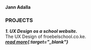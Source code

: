 #### Jann Adalla
### <b>PROJECTS</b>


***1. UX Design os a school website.*** <br>
The UX Design of froebelschool.co.ke. <br>
***[read more](https://jr000010.github.io/Froebel-UX-Desin/){:target="_blank"}***


